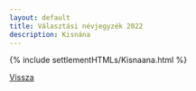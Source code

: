 ```yaml
---
layout: default
title: Választási névjegyzék 2022
description: Kisnána
---
```


{% include settlementHTMLs/Kisnaana.html %}

[Vissza](./)